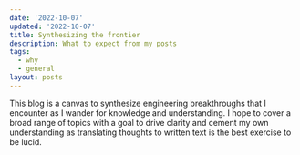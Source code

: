 ```yaml
---
date: '2022-10-07'
updated: '2022-10-07'
title: Synthesizing the frontier
description: What to expect from my posts
tags:
  - why
  - general
layout: posts
---
```


This blog is a canvas to synthesize engineering breakthroughs that I encounter as I wander for knowledge and understanding. 
I hope to cover a broad range of topics with a goal to drive clarity and cement my own understanding 
as translating thoughts to written text is the best exercise to be lucid.
